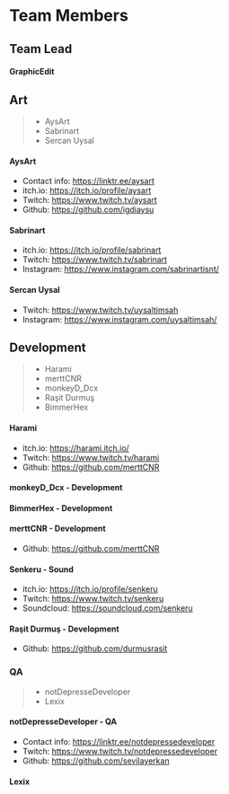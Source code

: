 # Team Members

## Team Lead

#### GraphicEdit 

## Art

> - AysArt
> - Sabrinart
> - Sercan Uysal

#### AysArt 

- Contact info: <https://linktr.ee/aysart>
- itch.io: <https://itch.io/profile/aysart>
- Twitch: <https://www.twitch.tv/aysart>
- Github: <https://github.com/igdiaysu>

#### Sabrinart

- itch.io: <https://itch.io/profile/sabrinart>
- Twitch: <https://www.twitch.tv/sabrinart>
- Instagram: <https://www.instagram.com/sabrinartisnt/>

#### Sercan Uysal 

- Twitch: <https://www.twitch.tv/uysaltimsah>
- Instagram: <https://www.instagram.com/uysaltimsah/>


## Development

> - Harami
> - merttCNR
> - monkeyD_Dcx
> - Raşit Durmuş
> - BimmerHex

#### Harami 

- itch.io: https://harami.itch.io/
- Twitch: https://www.twitch.tv/harami
- Github: <https://github.com/merttCNR>

####  monkeyD_Dcx - Development

#### BimmerHex - Development

#### merttCNR - Development

- Github: <https://github.com/merttCNR>


#### Senkeru - Sound

- itch.io: <https://itch.io/profile/senkeru>
- Twitch: <https://www.twitch.tv/senkeru>
- Soundcloud: https://soundcloud.com/senkeru

#### Raşit Durmuş - Development

- Github: https://github.com/durmusrasit

### QA
> - notDepresseDeveloper
> - Lexix

#### notDepresseDeveloper - QA

- Contact info: <https://linktr.ee/notdepressedeveloper>
- Twitch: <https://www.twitch.tv/notdepressedeveloper>
- Github: https://github.com/sevilayerkan

#### Lexix


